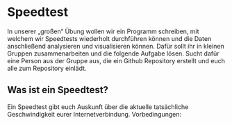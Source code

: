 

# Speedtest

In unserer „großen“ Übung wollen wir ein Programm schreiben, mit welchem wir
Speedtests wiederholt durchführen können und die Daten anschließend analysieren und
visualisieren können. Dafür sollt ihr in kleinen Gruppen zusammenarbeiten und die folgende
Aufgabe lösen. Sucht dafür eine Person aus der Gruppe aus, die ein Github Repository
erstellt und euch alle zum Repository einlädt.


## Was ist ein Speedtest?

Ein Speedtest gibt euch Auskunft über die aktuelle tatsächliche Geschwindigkeit eurer
Internetverbindung.
Vorbedingungen:
